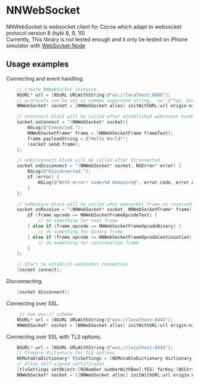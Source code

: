 # NNWebSocket

NNWebSocket is websocket client for Cocoa which adapt to websocket protocol version 8 (hybi 8, 9, 10)  
Currently, This library is not tested enough and it only be tested on iPhone simulator with [WebSocket-Node](https://github.com/Worlize/WebSocket-Node)

## Usage examples

Connecting and event handling.


```objective-c
    // Create NNWebSocket instance
    NSURL* url = [NSURL URLWithString:@"ws://localhost:8080"];
    // protocols can be set as commma separated string.  ex: @"foo, bar, burabura"
    NNWebSocket* socket = [NNWebSocket alloc] initWithURL:url origin:nil protocols:nil];

    // onConnect block will be called after established websocket handshake with the server
    socket.onConnect = ^(NNWebSocket* socket){
        NSLog(@"Connected.");
        NNWebSocketFrame* frame = [NNWebSocketFrame frameText];
        frame.payloadString = @"Hello World!";
        [socket send:frame];
    };

    // onDisconnect block will be called after diconnected
    socket.onDisconnect = ^(NNWebSocket* socket, NSError* error) {
        NSLog(@"Disconnected.");
        if (error) {
            NSLog(@"With error! code=%d domain=%@", error.code, error.domain);
        }
    };

    // onReceive block will be called when websocket frame is received
    socket.onReceive = ^(NNWebSocket* socket, NNWebSocketFrame* frame) {
        if (frame.opcode == NNWebSocketFrameOpcodeText) {
            // do something for text frame
        } else if (frame.opcode == NNWebSocketFrameOpcodeBinary) {
            // do something for binary frame
        } else if (frame.opcode == NNWebSocketFrameOpcodeContinuation) {
            // do something for continuation frame
        }
    };

    // Start to establish websocket connection
    [socket connect];
```

Disconnecting.

```objective-c
    [socket disconnect];
```

Connecting over SSL.

```objective-c
     // Use wss:// scheme
    NSURL* url = [NSURL URLWithString:@"wss://localhost:8443"];
    NNWebSocket* socket = [NNWebSocket alloc] initWithURL:url origin:nil protocols:nil];
```

Connecting over SSL with TLS options.

```objective-c
    NSURL* url = [NSURL URLWithString:@"wss://localhost:8443"];
    // Prepare dictionary for TLS options 
    NSMutableDictionary* tlsSettings = [NSMutableDictionary dictionary];
    // Allow self-signed certificates
    [tlsSettings setObject:[NSNumber numberWithBool:YES] forKey:(NSString*)kCFStreamSSLAllowsAnyRoot];
    NNWebSocket* socket = [[NNWebSocket alloc] initWithURL:url origin:nil protocols:nil tlsSettings:tlsSettings];
```
